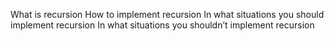  What is recursion
How to implement recursion
In what situations you should implement recursion
In what situations you shouldn’t implement recursion
